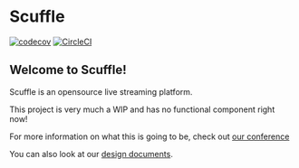 # Scuffle

[![codecov](https://codecov.io/gh/ScuffleTV/scuffle/branch/main/graph/badge.svg?token=LJCYSZR4IV)](https://codecov.io/gh/ScuffleTV/scuffle)
[![CircleCI](https://dl.circleci.com/status-badge/img/gh/ScuffleTV/scuffle/tree/main.svg?style=svg)](https://dl.circleci.com/status-badge/redirect/gh/ScuffleTV/scuffle/tree/main)

## Welcome to Scuffle!

Scuffle is an opensource live streaming platform.

This project is very much a WIP and has no functional component right now!

For more information on what this is going to be, check out [our conference](https://www.youtube.com/watch?v=QvQpMRkzoVM&t=593s)

You can also look at our [design documents](./design/README.md).

